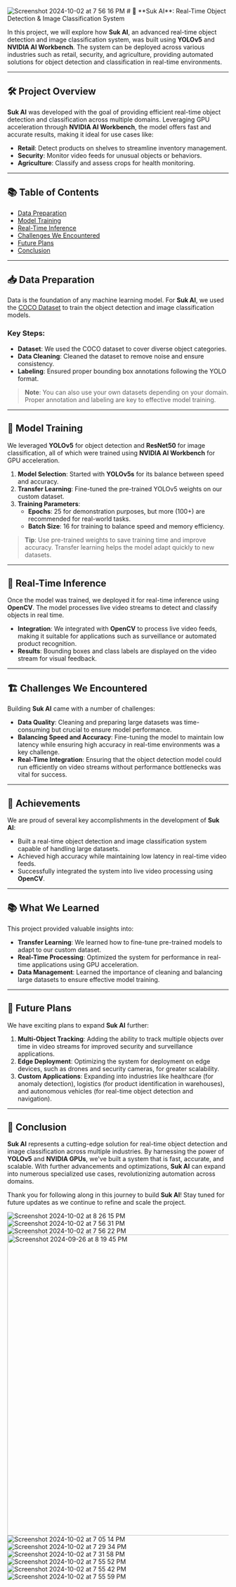 <img src="https://github.com/user-attachments/assets/d2a69346-6190-4240-91b2-f4b0a2be134c" alt="Screenshot 2024-10-02 at 7 56 16 PM">
# 🚀 **Suk AI**: Real-Time Object Detection & Image Classification System

In this project, we will explore how **Suk AI**, an advanced real-time object detection and image classification system, was built using **YOLOv5** and **NVIDIA AI Workbench**. The system can be deployed across various industries such as retail, security, and agriculture, providing automated solutions for object detection and classification in real-time environments.

---

## 🛠️ **Project Overview**

**Suk AI** was developed with the goal of providing efficient real-time object detection and classification across multiple domains. Leveraging GPU acceleration through **NVIDIA AI Workbench**, the model offers fast and accurate results, making it ideal for use cases like:

- **Retail**: Detect products on shelves to streamline inventory management.
- **Security**: Monitor video feeds for unusual objects or behaviors.
- **Agriculture**: Classify and assess crops for health monitoring.

---

## 📚 **Table of Contents**
- [Data Preparation](#data-preparation)
- [Model Training](#model-training)
- [Real-Time Inference](#real-time-inference)
- [Challenges We Encountered](#challenges-we-encountered)
- [Future Plans](#future-plans)
- [Conclusion](#conclusion)

---

## 📥 **Data Preparation**

Data is the foundation of any machine learning model. For **Suk AI**, we used the [COCO Dataset](https://cocodataset.org/) to train the object detection and image classification models.

### Key Steps:
- **Dataset**: We used the COCO dataset to cover diverse object categories.
- **Data Cleaning**: Cleaned the dataset to remove noise and ensure consistency.
- **Labeling**: Ensured proper bounding box annotations following the YOLO format.

> **Note**: You can also use your own datasets depending on your domain. Proper annotation and labeling are key to effective model training.

---

## 🔧 **Model Training**

We leveraged **YOLOv5** for object detection and **ResNet50** for image classification, all of which were trained using **NVIDIA AI Workbench** for GPU acceleration.

1. **Model Selection**: Started with **YOLOv5s** for its balance between speed and accuracy.
2. **Transfer Learning**: Fine-tuned the pre-trained YOLOv5 weights on our custom dataset.
3. **Training Parameters**:
   - **Epochs**: 25 for demonstration purposes, but more (100+) are recommended for real-world tasks.
   - **Batch Size**: 16 for training to balance speed and memory efficiency.

> **Tip**: Use pre-trained weights to save training time and improve accuracy. Transfer learning helps the model adapt quickly to new datasets.

---

## 🎥 **Real-Time Inference**

Once the model was trained, we deployed it for real-time inference using **OpenCV**. The model processes live video streams to detect and classify objects in real time.

- **Integration**: We integrated with **OpenCV** to process live video feeds, making it suitable for applications such as surveillance or automated product recognition.
- **Results**: Bounding boxes and class labels are displayed on the video stream for visual feedback.

---

## 🏗️ **Challenges We Encountered**

Building **Suk AI** came with a number of challenges:
- **Data Quality**: Cleaning and preparing large datasets was time-consuming but crucial to ensure model performance.
- **Balancing Speed and Accuracy**: Fine-tuning the model to maintain low latency while ensuring high accuracy in real-time environments was a key challenge.
- **Real-Time Integration**: Ensuring that the object detection model could run efficiently on video streams without performance bottlenecks was vital for success.

---

## 🎉 **Achievements**

We are proud of several key accomplishments in the development of **Suk AI**:
- Built a real-time object detection and image classification system capable of handling large datasets.
- Achieved high accuracy while maintaining low latency in real-time video feeds.
- Successfully integrated the system into live video processing using **OpenCV**.

---

## 📚 **What We Learned**

This project provided valuable insights into:
- **Transfer Learning**: We learned how to fine-tune pre-trained models to adapt to our custom dataset.
- **Real-Time Processing**: Optimized the system for performance in real-time applications using GPU acceleration.
- **Data Management**: Learned the importance of cleaning and balancing large datasets to ensure effective model training.

---

## 🚀 **Future Plans**

We have exciting plans to expand **Suk AI** further:
1. **Multi-Object Tracking**: Adding the ability to track multiple objects over time in video streams for improved security and surveillance applications.
2. **Edge Deployment**: Optimizing the system for deployment on edge devices, such as drones and security cameras, for greater scalability.
3. **Custom Applications**: Expanding into industries like healthcare (for anomaly detection), logistics (for product identification in warehouses), and autonomous vehicles (for real-time object detection and navigation).

---

## 🎯 **Conclusion**

**Suk AI** represents a cutting-edge solution for real-time object detection and image classification across multiple industries. By harnessing the power of **YOLOv5** and **NVIDIA GPUs**, we've built a system that is fast, accurate, and scalable. With further advancements and optimizations, **Suk AI** can expand into numerous specialized use cases, revolutionizing automation across domains.

Thank you for following along in this journey to build **Suk AI**! Stay tuned for future updates as we continue to refine and scale the project.

<img src="https://github.com/user-attachments/assets/91759712-495e-4941-b466-c6c59ac6fa01" alt="Screenshot 2024-10-02 at 8 26 15 PM">
<img src="https://github.com/user-attachments/assets/ab716270-8e71-4313-8484-4fccd85feffb" alt="Screenshot 2024-10-02 at 7 56 31 PM">
<img src="https://github.com/user-attachments/assets/fbc8c890-4c60-453b-8f20-4e2e9e62244f" alt="Screenshot 2024-10-02 at 7 56 22 PM">

<img width="685" src="https://github.com/user-attachments/assets/1136c028-4254-4e01-830b-f57b5d2a4794" alt="Screenshot 2024-09-26 at 8 19 45 PM">
<img src="https://github.com/user-attachments/assets/17c00334-1553-4164-8397-a073299d1850" alt="Screenshot 2024-10-02 at 7 05 14 PM">
<img src="https://github.com/user-attachments/assets/6905fedd-8ae0-4192-9a83-c562339e8c42" alt="Screenshot 2024-10-02 at 7 29 34 PM">
<img src="https://github.com/user-attachments/assets/ee84c698-c56a-4b29-a91d-c71613bda290" alt="Screenshot 2024-10-02 at 7 31 58 PM">
<img src="https://github.com/user-attachments/assets/0ec354ed-f23d-4fc0-aeab-a9efc8f79a48" alt="Screenshot 2024-10-02 at 7 55 52 PM">
<img src="https://github.com/user-attachments/assets/a1a180cf-1bce-4883-b729-cf52d6c06b16" alt="Screenshot 2024-10-02 at 7 55 42 PM">
<img src="https://github.com/user-attachments/assets/7264d29e-4226-4a42-9b74-64c297a804db" alt="Screenshot 2024-10-02 at 7 55 59 PM">





